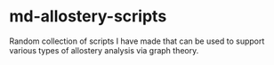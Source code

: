 # md-allostery-scripts
Random collection of scripts I have made that can be used to support various types of allostery analysis via graph theory.
